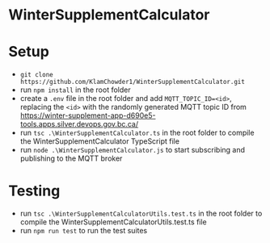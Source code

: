 # WinterSupplementCalculator

# Setup

- `git clone https://github.com/KlamChowder1/WinterSupplementCalculator.git`
- run `npm install` in the root folder
- create a `.env` file in the root folder and add `MQTT_TOPIC_ID=<id>`, replacing the `<id>` with the randomly generated MQTT topic ID from https://winter-supplement-app-d690e5-tools.apps.silver.devops.gov.bc.ca/
- run `tsc .\WinterSupplementCalculator.ts` in the root folder to compile the WinterSupplementCalculator TypeScript file
- run `node .\WinterSupplementCalculator.js` to start subscribing and publishing to the MQTT broker

# Testing

- run `tsc .\WinterSupplementCalculatorUtils.test.ts` in the root folder to compile the WinterSupplementCalculatorUtils.test.ts file
- run `npm run test` to run the test suites
